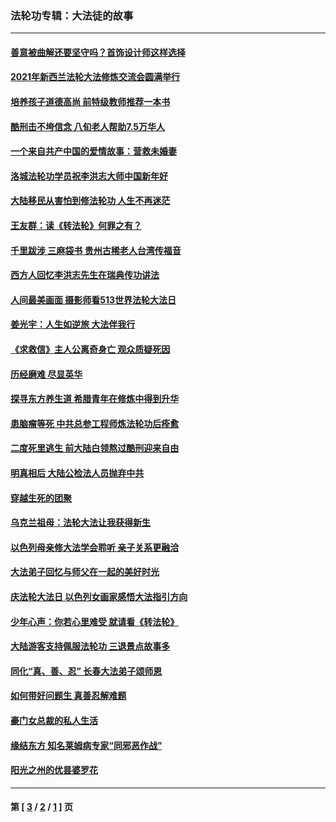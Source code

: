 ### 法轮功专辑：大法徒的故事
---
#### [善意被曲解还要坚守吗？首饰设计师这样选择](../../pages/nf1147481/n13077575.md?07260430) 
#### [2021年新西兰法轮大法修炼交流会圆满举行](../../pages/nf1147481/n13033149.md?07260430) 
#### [培养孩子道德高尚 前特级教师推荐一本书](../../pages/nf1147481/n12938640.md?07260430) 
#### [酷刑击不垮信念 八旬老人帮助7.5万华人](../../pages/nf1147481/n12880712.md?07260430) 
#### [一个来自共产中国的爱情故事：营救未婚妻](../../pages/nf1147481/n12778386.md?07260430) 
#### [洛城法轮功学员祝李洪志大师中国新年好](../../pages/nf1147481/n12724685.md?07260430) 
#### [大陆移民从害怕到修法轮功 人生不再迷茫](../../pages/nf1147481/n12414325.md?07260430) 
#### [王友群：读《转法轮》何罪之有？](../../pages/nf1147481/n12408647.md?07260430) 
#### [千里跋涉 三麻袋书 贵州古稀老人台湾传福音](../../pages/nf1147481/n12198750.md?07260430) 
#### [西方人回忆李洪志先生在瑞典传功讲法](../../pages/nf1147481/n12099607.md?07260430) 
#### [人间最美画面 摄影师看513世界法轮大法日](../../pages/nf1147481/n12094118.md?07260430) 
#### [姜光宇：人生如逆旅 大法伴我行](../../pages/nf1147481/n12088664.md?07260430) 
#### [《求救信》主人公离奇身亡 观众质疑死因](../../pages/nf1147481/n11845215.md?07260430) 
#### [历经磨难 尽显英华](../../pages/nf1147481/n11723297.md?07260430) 
#### [探寻东方养生道 希腊青年在修炼中得到升华](../../pages/nf1147481/n11494502.md?07260430) 
#### [患脑瘤等死 中共总参工程师炼法轮功后痊愈](../../pages/nf1147481/n11466682.md?07260430) 
#### [二度死里逃生 前大陆白领熬过酷刑迎来自由](../../pages/nf1147481/n11368594.md?07260430) 
#### [明真相后 大陆公检法人员抛弃中共](../../pages/nf1147481/n11358618.md?07260430) 
#### [穿越生死的团聚](../../pages/nf1147481/n11258922.md?07260430) 
#### [乌克兰祖母：法轮大法让我获得新生](../../pages/nf1147481/n11269457.md?07260430) 
#### [以色列母亲修大法学会聆听 亲子关系更融洽](../../pages/nf1147481/n11268195.md?07260430) 
#### [大法弟子回忆与师父在一起的美好时光](../../pages/nf1147481/n11267759.md?07260430) 
#### [庆法轮大法日 以色列女画家感悟大法指引方向](../../pages/nf1147481/n11267735.md?07260430) 
#### [少年心声：你若心里难受 就请看《转法轮》](../../pages/nf1147481/n11267496.md?07260430) 
#### [大陆游客支持佩服法轮功 三退景点故事多](../../pages/nf1147481/n11267378.md?07260430) 
#### [同化“真、善、忍” 长春大法弟子颂师恩](../../pages/nf1147481/n11266497.md?07260430) 
#### [如何带好问题生 真善忍解难题](../../pages/nf1147481/n11243655.md?07260430) 
#### [豪门女总裁的私人生活](../../pages/nf1147481/n10127794.md?07260430) 
#### [缘结东方 知名莱姆病专家“同邪恶作战”](../../pages/nf1147481/n10682468.md?07260430) 
#### [阳光之州的优昙婆罗花](../../pages/nf1147481/n10546697.md?07260430) 

---
#### 第 [ [3](./3.md?07260430) / [2](./2.md?07260430) / [1](./1.md?07260430) ] 页
